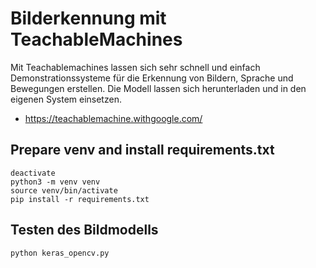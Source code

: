 # Bilderkennung mit TeachableMachines

Mit Teachablemachines lassen sich sehr schnell und einfach Demonstrationssysteme für die Erkennung von
Bildern, Sprache und Bewegungen erstellen. Die Modell lassen sich herunterladen und in den eigenen System einsetzen.


- https://teachablemachine.withgoogle.com/


## Prepare venv and install requirements.txt
```
deactivate
python3 -m venv venv
source venv/bin/activate
pip install -r requirements.txt

```

## Testen des Bildmodells


```
python keras_opencv.py

```

